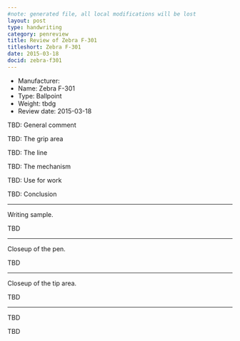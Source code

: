 ```yaml
---
#note: generated file, all local modifications will be lost
layout: post
type: handwriting
category: penreview
title: Review of Zebra F-301
titleshort: Zebra F-301
date: 2015-03-18
docid: zebra-f301
---
```


* Manufacturer: [](/a/b/c/zebra.html)
* Name: Zebra F-301
* Type: Ballpoint
* Weight: tbdg
* Review date: 2015-03-18

TBD: General comment

TBD: The grip area

TBD: The line

TBD: The mechanism

TBD: Use for work

TBD: Conclusion

---
Writing sample.

TBD

---
Closeup of the pen.

TBD

---
Closeup of the tip area.

TBD

---
TBD

TBD

